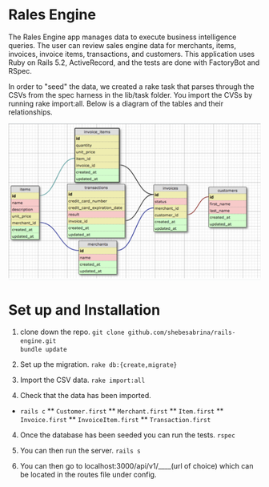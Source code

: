 # Rales Engine

The Rales Engine app manages data to execute business intelligence queries. The user can review sales engine data for merchants, items, invoices, invoice items, transactions, and customers. This application uses Ruby on Rails 5.2, ActiveRecord, and the tests are done with FactoryBot and RSpec.

In order to "seed" the data, we created a rake task that parses through the CSVs from the spec harness in the lib/task folder. You import the CVSs by running rake import:all. Below is a
diagram of the tables and their relationships.

![table diagram](tables.png)

# Set up and Installation

1. clone down the repo.
`git clone github.com/shebesabrina/rails-engine.git`  
`bundle update`

2. Set up the migration.
`rake db:{create,migrate}`

3. Import the CSV data.
`rake import:all`

4. Check that the data has been imported.
 * `rails c`
 ** `Customer.first`
 ** `Merchant.first`
 ** `Item.first`
 ** `Invoice.first`
 ** `InvoiceItem.first`
 ** `Transaction.first`

4. Once the database has been seeded you can run the tests.
`rspec`

5. You can then run the server.
`rails s`

6. You can then go to localhost:3000/api/v1/____(url of choice) which can be located in the routes file under config.

